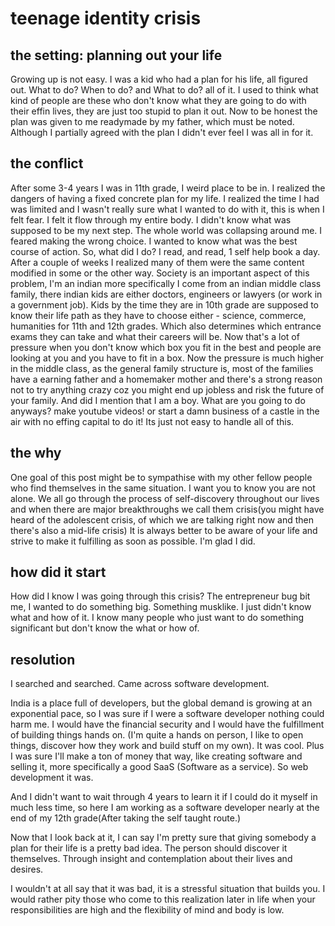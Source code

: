 # teenage identity crisis
## the setting: planning out your life
Growing up is not easy. I was a kid who had a plan for his life, all figured out. What to do? When to do? and What to do? all of it.
I used to think what kind of people are these who don't know what they are going to do with their effin lives, they are just too stupid to plan it out. Now to be honest the plan was given to me readymade by my father, which must be noted. Although I partially agreed with the plan I didn't ever feel I was all in for it.

## the conflict
After some 3-4 years I was in 11th grade, I weird place to be in. I realized the dangers of having a fixed concrete plan for my life. I realized the time I had was limited and I wasn't really sure what I wanted to do with it, this is when I felt fear. I felt it flow through my entire body. I didn't know what was supposed to be my next step. The whole world was collapsing around me.
I feared making the wrong choice. I wanted to know what was the best course of action.
So, what did I do?
I read, and read, 1 self help book a day. After a couple of weeks I realized many of them were the same content modified in some or the other way.
Society is an important aspect of this problem,
I'm an indian more specifically I come from an indian middle class family, there indian kids are either doctors, engineers or lawyers (or work in a government job). Kids by the time they are in 10th grade are supposed to know their life path as they have to choose either - science, commerce, humanities for 11th and 12th grades. Which also determines which entrance exams they can take and what their careers will be.
Now that's a lot of pressure when you don't know which box you fit in the best and people are looking at you and you have to fit in a box.
Now the pressure is much higher in the middle class, as the general family structure is, most of the families have a earning father and a homemaker mother and there's a strong reason not to try anything crazy coz you might end up jobless and risk the future of your family.
And did I mention that I am a boy.
What are you going to do anyways? make youtube videos! or start a damn business of a castle in the air with no effing capital to do it!
Its just not easy to handle all of this.

## the why
One goal of this post might be to sympathise with my other fellow people who find themselves in the same situation. I want you to know you are not alone.
We all go through the process of self-discovery throughout our lives and when there are major breakthroughs we call them crisis(you might have heard of the adolescent crisis, of which we are talking right now and then there's also a mid-life crisis) It is always better to be aware of your life and strive to make it fulfilling as soon as possible. I'm glad I did.

## how did it start
How did I know I was going through this crisis?
The entrepreneur bug bit me, I wanted to 
do something big. Something musklike. I just didn't know what and how of it.
I know many people who just want to do something significant but don't know the what or how of.


## resolution

I searched and searched. Came across software development. 

India is a place full of developers, but the global demand is growing at an exponential pace, so I was sure if I were a software developer nothing could harm me. I would have the financial security and I would have the fulfillment of building things hands on. (I'm quite a hands on person, I like to open things, discover how they work and build stuff on my own). It was cool.
Plus I was sure I'll make a ton of money that way, like creating software and selling it, more specifically a good SaaS (Software as a service). So web development it was.

And I didn't want to wait through 4 years to learn it if I could do it myself in much less time, so here I am working as a software developer nearly at the end of my 12th grade(After taking the self taught route.)

Now that I look back at it, I can say I'm pretty sure that giving somebody a plan for their life is a pretty bad idea. The person should discover it themselves. Through insight and contemplation about their lives and desires.

I wouldn't at all say that it was bad, it is a stressful situation that builds you. I would rather pity those who come to this realization later in life when your responsibilities are high and the flexibility of mind and body is low.



